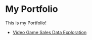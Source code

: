 # My Portfolio

This is my Portfolio!

- [Video Game Sales Data Exploration](Video%20Game%20Sales%20Data%20Exploration.sql)
